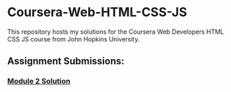 # Coursera-Web-HTML-CSS-JS

This repository hosts my solutions for the Coursera Web Developers HTML CSS JS course from John Hopkins University.

## Assignment Submissions:

### [Module 2 Solution](https://gwazul97.github.io/Coursera-Web-HTML-CSS-JS/Module2-Solution/)
